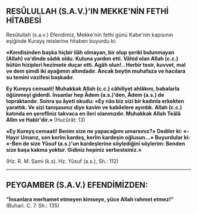 ## RESÛLULLAH (S.A.V.)'IN MEKKE'NİN FETHİ HİTABESİ

Resûlullah (s.a.v.) Efendimiz, Mekke'nin fet­hi günü Kabe'nin kapısının eşiğinde Kurayş reislerine hitaben buyurdu ki:

**«Kendisinden başka hiçbir ilâh olmayan, bir olup şeriki bulunmayan (Allah) va'dinde sâdık oldu. Kuluna yardım etti. Vâhid olan Allah (c.c.) bütün hizipleri hezimete duçar etti. Agâh olun!.. Herbir tesir, kuvvet, mal ve dem şimdi iki ayağı­mın altındadır. Ancak beytin muhafaza ve hacı­lara su temini vazifesi başkadır.**

**Ey Kureyş cemaati! Muhakkak Allah (c.c.) câhiliyet ahlâkını, babalarla öğünmeyi giderdi. İnsanlar hep Âdem (a.s.)'den, Âdem (a.s.) de topraktandır. Sonra şu âyeti okudu: «Ey nâs biz sizi bir kadınla erkekten yarattık. Ve sizi tanışasınız diye kavim ve kabilelere ayırdık. Allah (c.c.) katında en şerefliniz takvaca en ileri olanınızdır. Muhakkak Allah Teâlâ Alîm ve Habîr'dir.»** (Hucûrât: 13)

**«Ey Kureyş cemaati! Benim size ne yapacağı­mı umarsınız?» Dediler ki: «-Hayır Umarız, sen kerîm kardeş, kerîm kardeşin oğlusun...» Bu­yurdular ki: «-Ben de size Yûsuf (a.s.)'un kardeşlerine söylediğini söylerim: Benden size ba­şa kakma yoktur. Gidiniz hepiniz serbestsiniz.»**

(Hz. R. M. Sami (k.s). Hz. Yûsuf (a.s.), Sh.: 112)

<hr>

## PEYGAMBER (S.A.V.) EFENDİMİZDEN:

**"İnsanlara merhamet etmeyen kimseye, yü­ce Allah rahmet etmez!"**
(Buhari. C. 7. Sh.: 135)
